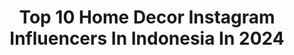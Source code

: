 ---
title: Top 10 Home Decor Instagram Influencers In Indonesia In 2024
description: >-
  Find top home decor Instagram influencers in Indonesia in 2024. Most popular hashtags: #homedecor #rumahminimalis #homedecorloversid #dapurminimalis.
platform: Instagram
hits: 95
text_top: Discover the best Instagram influencers on inBeat.
text_bottom: Our platform holds 95 Instagram influencers like this in Indonesia for you to pitch.
profiles:
  - username: "devvyherawati"
    fullname: >-
      Devvy Herawati
    bio: >-
      🏡 Homedecor #rumahnadhifara #rumahnadhifara2 Endorse ➡️ DM 🎥 T&T DAAI TV eps. 116, IDEA Rumah ⬇️Link Belanja⬇️
    location: "Indonesia"
    followers: 11226
    engagement: 217
    commentsToLikes: 0.169601
    id: ck9we5x3liqy20j78pr72lsy3
    verified: false
    hashtags: "#diningroom, #inspirasirumahidaman, #ruangmakan, #rumahminimalis"
  - username: "adeirma.lov"
    fullname: >-
      Ade Irma Oktaviani
    bio: >-
      ✨ Masya Allah Tabarakallah ✨ Lifestyle || Homedecor || Review || Cooking 📍 Sidoarjo 🤝 Endorsement by DM 🔗 Link Di Bio Klik 👇
    location: "Indonesia"
    followers: 47794
    engagement: 95
    commentsToLikes: 0.167968
    id: ck55ocq1u83w30i116906b5oc
    verified: false
    hashtags: "#shopeehaulid, #rakdapur, #racunshopee, #shopeehaul"
  - username: "dina_rafasya"
    fullname: >-
      Inspirasi Rumah Mungil
    bio: >-
      Wife n Mom Twin's Firsya & Fariel Rumah Sederhana Lt. 77 m2 hook🏡 Homedecorlovers Sukabumi Endorse / PP ➡ DM Just sharing n inspiration
    location: "Indonesia"
    followers: 7543
    engagement: 577
    commentsToLikes: 0.643422
    id: ck55ocnjj83t30i11zd6q6x6c
    verified: false
    hashtags: "#pojokfavorit, #rumahcantik, #bedroomideas, #dapurcantik"
  - username: "so_sweety966"
    fullname: >-
      rumah raqila
    bio: >-
      Please follow ya @sweetyflowerss097 Just for sharing n inspirasi.. Endorse / PP 👉 DM 💙 Homedecorlovers, Masya Allah Tabarakallah .
    location: "Indonesia"
    followers: 25206
    engagement: 285
    commentsToLikes: 0.128394
    id: ck9we5vr7iqqg0j78psqavaud
    verified: false
    hashtags: "#1rumah1tanamanhijau, #terasadem, #terasmomraqila, #rumahmomraqila"
  - username: "drg_diahnovi"
    fullname: >-
      diahnovi
    bio: >-
      I’m a dentist but I love decorating my home... wife and mom @nadiahsalsabila @ravoletta #homedecorloversid 📍Malang Indonesia DM for inquiries✨
    location: "Indonesia"
    followers: 24618
    engagement: 261
    commentsToLikes: 0.244615
    id: ck8t501dg8eh90j78ivdbh0at
    verified: false
    hashtags: "#gamirrorreflectiondecoration, #giveaway, #homedecorloversid, #endorse"
  - username: "rumahmungiltiara"
    fullname: >-
      Tiara
    bio: >-
      🌺Menempati rumah 6 November 2019 🌺 🏠 type 56 ✌️ Endors DM 🩸PP 🔛 DM 🏙️ B.Masin 🌺No pamer No hasad 🧕Manage by @tiara.egr #homedecorloversfamilykalsel
    location: "Indonesia"
    followers: 26802
    engagement: 190
    commentsToLikes: 0.091929
    id: ckap45hgs5xgu0i78nq0qd03z
    verified: false
    hashtags: "#inspirasirumahidaman, #banjarmasin, #rumahkusurgaku, #homedecorloversid"
  - username: "ngulikrumah"
    fullname: >-
      minimalis modern DIY lifehack
    bio: >-
      Follow @homedecor.official
    location: "Indonesia"
    followers: 52264
    engagement: 15
    commentsToLikes: 0.010290
    id: ck8t70i4mf8vh0j78ectk38nr
    verified: false
    hashtags: "#dapurmungil, #ruangtamu, #rumahmodern, #dekorruangtamu"
  - username: "lipupil"
    fullname: >-
      Noviana Safitri
    bio: >-
      Scorpio—INTJ-A Commercial Talent & Digital Creator @dimsumhiro @baramkoreanbbq @si.pemanis @otaru.backyard Job inquiries, email me below.
    location: "Indonesia"
    followers: 48115
    engagement: 406
    commentsToLikes: 0.015579
    id: ck15q1e0a0mvb0i19kmz1zsty
    verified: false
    hashtags: "#menabungcerdas, #homedecor, #nabung, #interiordesign"
  - username: "williamkellye"
    fullname: >-
      William Kelly Effendy
    bio: >-
      📍Dubai 🇦🇪, United Arab Emirates 42 countries, ITB 08, Indonesian
    location: "Indonesia"
    followers: 6203
    engagement: 367
    commentsToLikes: 0.069774
    id: ck0vz3a3k72ql0i19ru23m12d
    verified: false
    hashtags: "#rumahindustrial, #ikeaindonesia, #scandinavian, #inspirasirumah"
  - username: "syrfh.ulfa"
    fullname: >-
      Syarifah Ulfa S.Pd👑
    bio: >-
      ✨Bareng @momuung.id Menyusui Jadi Mudah & Happy ✨CP ADMIN: 0813-7974-8173 ✨tiktok: @/syarifah.ulfa 400K+
    location: "Indonesia"
    followers: 154011
    engagement: 196
    commentsToLikes: 0.020711
    id: ck9whx38xzvhn0j782rh2oh4a
    verified: false
    hashtags: "#review, #reels, #outfit, #thaicuisinemedan"
---